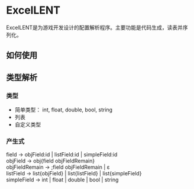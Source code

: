 # ExcelLENT

ExcelLENT是为游戏开发设计的配置解析程序。主要功能是代码生成，读表并序列化。

## 如何使用

## 类型解析

### 类型

* 简单类型： int, float, double, bool, string
* 列表
* 自定义类型

### 产生式

field -> objField:id | listField:id | simpleField:id  
objField -> obj{field objFieldRemain}  
objFieldRemain -> ;field objFieldRemain | ε  
listField -> list{objField} | list{listField} | list{simpleField}  
simpleField -> int | float | double | bool | string  